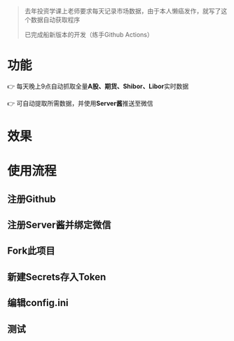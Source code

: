 > 去年投资学课上老师要求每天记录市场数据，由于本人懒癌发作，就写了这个数据自动获取程序
>
> 已完成船新版本的开发（练手Github Actions）

# 功能
:point_right: 每天晚上9点自动抓取全量**A股、期货、Shibor、Libor**实时数据

:point_right: 可自动提取所需数据，并使用**Server酱**推送至微信

# 效果


# 使用流程
## 注册Github

## 注册Server酱并绑定微信

## Fork此项目

## 新建Secrets存入Token

## 编辑config.ini

## 测试
